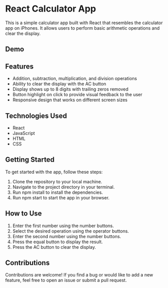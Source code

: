 # React Calculator App
This is a simple calculator app built with React that resembles the calculator app on iPhones. It allows users to perform basic arithmetic operations and clear the display.

## Demo 



## Features
* Addition, subtraction, multiplication, and division operations
* Ability to clear the display with the AC button
* Display shows up to 8 digits with trailing zeros removed
* Button highlight on click to provide visual feedback to the user
* Responsive design that works on different screen sizes

## Technologies Used
* React
* JavaScript
* HTML
* CSS

## Getting Started
To get started with the app, follow these steps:

1. Clone the repository to your local machine.
2. Navigate to the project directory in your terminal.
3. Run npm install to install the dependencies.
4. Run npm start to start the app in your browser.

## How to Use
1. Enter the first number using the number buttons.
2. Select the desired operation using the operator buttons.
3. Enter the second number using the number buttons.
4. Press the equal button to display the result.
5. Press the AC button to clear the display.

## Contributions
Contributions are welcome! If you find a bug or would like to add a new feature, feel free to open an issue or submit a pull request.
